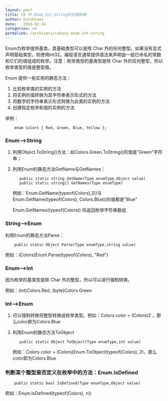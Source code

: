 ```yaml
---
layout: post
title: C# 中 Enum,Int,String的互相转换
author: kinshines
date:   2016-02-14
categories: c#
permalink: /archivers/csharp-enum-int-string
---
```


<p class="lead">Enum为枚举提供基类，其基础类型可以是除 Char 外的任何整型。如果没有显式声明基础类型，则使用Int32。编程语言通常提供语法来声明由一组已命名的常数和它们的值组成的枚举。注意：枚举类型的基类型是除 Char 外的任何整型，所以枚举类型的值是整型值。</p>

Enum 提供一些实用的静态方法：
1. 比较枚举类的实例的方法
2. 将实例的值转换为其字符串表示形式的方法
3. 将数字的字符串表示形式转换为此类的实例的方法
4. 创建指定枚举和值的实例的方法

举例：

        enum Colors { Red, Green, Blue, Yellow };

### Enum-->String

1. 利用Object.ToString()方法：如Colors.Green.ToString()的值是"Green"字符串；
2. 利用Enum的静态方法GetName与GetNames：

          public static string GetName(Type enumType,Object value)
          public static string[] GetNames(Type enumType)

    例如：Enum.GetName(typeof(Colors),3))与Enum.GetName(typeof(Colors), Colors.Blue))的值都是"Blue"
    
     Enum.GetNames(typeof(Colors)) 将返回枚举字符串数组

### String-->Enum

利用Enum的静态方法Parse：

        public static Object Parse(Type enumType,string value)

例如：(Colors)Enum.Parse(typeof(Colors), "Red")

### Enum-->Int

因为枚举的基类型是除 Char 外的整型，所以可以进行强制转换。

例如：(int)Colors.Red, (byte)Colors.Green

### Int-->Enum

1. 可以强制转换将整型转换成枚举类型。例如：Colors color = (Colors)2 ，那么color即为Colors.Blue
2. 利用Enum的静态方法ToObject

          public static Object ToObject(Type enumType,int value)

    例如：Colors color = (Colors)Enum.ToObject(typeof(Colors), 2)，那么color即为Colors.Blue

### 判断某个整型是否定义在枚举中的方法：Enum.IsDefined

        public static bool IsDefined(Type enumType,Object value)

例如：Enum.IsDefined(typeof(Colors), n))
